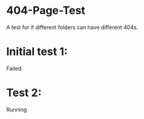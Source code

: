 # 404-Page-Test
A test for if different folders can have different 404s.

# Initial test 1:
  Failed.
  
# Test 2:
  Running

